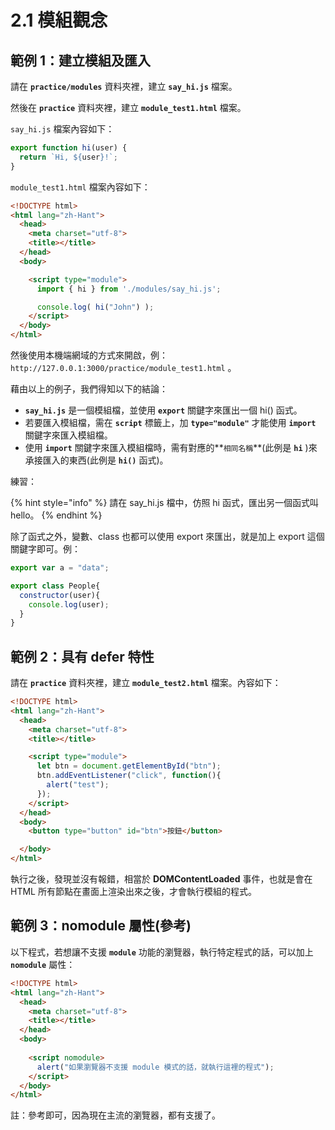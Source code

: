 # 2.1 模組觀念

## 範例 1：建立模組及匯入

請在 **`practice/modules`** 資料夾裡，建立 **`say_hi.js`** 檔案。

然後在 **`practice`** 資料夾裡，建立 **`module_test1.html`** 檔案。



`say_hi.js` 檔案內容如下：

```javascript
export function hi(user) {
  return `Hi, ${user}!`;
}
```

`module_test1.html` 檔案內容如下：

```html
<!DOCTYPE html>
<html lang="zh-Hant">
  <head>
    <meta charset="utf-8">
    <title></title>
  </head>
  <body>

    <script type="module">
      import { hi } from './modules/say_hi.js';

      console.log( hi("John") );
    </script>
  </body>
</html>

```

然後使用本機端網域的方式來開啟，例： `http://127.0.0.1:3000/practice/module_test1.html` 。



藉由以上的例子，我們得知以下的結論：

* **`say_hi.js`** 是一個模組檔，並使用 **`export`** 關鍵字來匯出一個 hi() 函式。
* 若要匯入模組檔，需在 **`script`** 標籤上，加 **`type="module"`** 才能使用 **`import`** 關鍵字來匯入模組檔。
* 使用 **`import`** 關鍵字來匯入模組檔時，需有對應的**`相同名稱`**(此例是 **`hi`** )來承接匯入的東西(此例是 **`hi()`** 函式)。



練習：

{% hint style="info" %}
請在 say\_hi.js 檔中，仿照 hi 函式，匯出另一個函式叫 hello。
{% endhint %}



除了函式之外，變數、class 也都可以使用 export 來匯出，就是加上 export 這個關鍵字即可。例：

```javascript
export var a = "data";

export class People{
  constructor(user){
    console.log(user);
  }
}
```



## 範例 2：具有 defer 特性

請在 **`practice`** 資料夾裡，建立 **`module_test2.html`** 檔案。內容如下：

```html
<!DOCTYPE html>
<html lang="zh-Hant">
  <head>
    <meta charset="utf-8">
    <title></title>

    <script type="module">
      let btn = document.getElementById("btn");
      btn.addEventListener("click", function(){
        alert("test");
      });
    </script>
  </head>
  <body>
    <button type="button" id="btn">按鈕</button>

  </body>
</html>

```

執行之後，發現並沒有報錯，相當於 **DOMContentLoaded** 事件，也就是會在 HTML 所有節點在畫面上渲染出來之後，才會執行模組的程式。





## 範例 3：nomodule 屬性(參考)

以下程式，若想讓不支援 **`module`** 功能的瀏覽器，執行特定程式的話，可以加上 **`nomodule`** 屬性：

```html
<!DOCTYPE html>
<html lang="zh-Hant">
  <head>
    <meta charset="utf-8">
    <title></title>
  </head>
  <body>
    
    <script nomodule>
      alert("如果瀏覽器不支援 module 模式的話，就執行這裡的程式");
    </script>
  </body>
</html>
```

註：參考即可，因為現在主流的瀏覽器，都有支援了。



